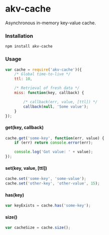 akv-cache
=========

Asynchronous in-memory key-value cache.


### Installation

`npm install akv-cache`


### Usage

```js
var cache = require('akv-cache')({
    /* Global time-to-live */
    ttl: 10,

    /* Retrieval of fresh data */
    miss: function(key, callback) {

        /* callback(err, value, [ttl]) */
        callback(null, 'Some value');
    }
});
```


#### get(key, callback)

```js
cache.get('some-key', function(err, value) {
    if (err) return console.error(err);

    console.log('Got value: ' + value);
});
```


#### set(key, value, [ttl])

```js
cache.set('some-key', 'some-value');
cache.set('other-key', 'other-value', 15);
```


#### has(key)

```js
var keyExists = cache.has('some-key');
```


#### size()

```js
var cacheSize = cache.size();
```
